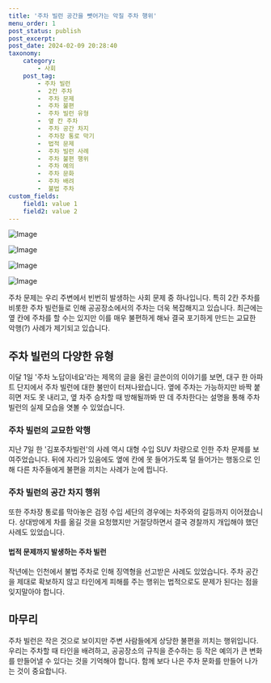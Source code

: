 ```yaml
---
title: '주차 빌런 공간을 뺏어가는 악질 주차 행위'
menu_order: 1
post_status: publish
post_excerpt: 
post_date: 2024-02-09 20:28:40
taxonomy:
    category:
        - 사회
    post_tag:
        - 주차 빌런
        -  2칸 주차
        -  주차 문제
        -  주차 불편
        -  주차 빌런 유형
        -  옆 칸 주차
        -  주차 공간 차지
        -  주차장 통로 막기
        -  법적 문제
        -  주차 빌런 사례
        -  주차 불편 행위
        -  주차 예의
        -  주차 문화
        -  주차 배려
        -  불법 주차
custom_fields:
    field1: value 1
    field2: value 2
---
```


![Image](https://imgnews.pstatic.net/image/029/2024/02/09/0002854443_001_20240209141201094.jpg?type=w647)

![Image](https://imgnews.pstatic.net/image/029/2024/02/09/0002854443_002_20240209141201108.jpg?type=w647)

![Image](https://imgnews.pstatic.net/image/029/2024/02/09/0002854443_003_20240209141201117.jpg?type=w647)

![Image](https://imgnews.pstatic.net/image/029/2024/02/09/0002854443_004_20240209141201126.jpg?type=w647)

주차 문제는 우리 주변에서 빈번히 발생하는 사회 문제 중 하나입니다. 특히 2칸 주차를 비롯한 주차 빌런들로 인해 공공장소에서의 주차는 더욱 복잡해지고 있습니다. 최근에는 옆 칸에 주차를 할 수는 있지만 이를 매우 불편하게 해놔 결국 포기하게 만드는 교묘한 악행(?) 사례가 제기되고 있습니다. 
## 주차 빌런의 다양한 유형
이달 1일 '주차 노답이네요'라는 제목의 글을 올린 글쓴이의 이야기를 보면, 대구 한 아파트 단지에서 주차 빌런에 대한 불만이 터져나왔습니다. 옆에 주차는 가능하지만 바짝 붙히면 저도 못 내리고, 옆 차주 승차할 때 방해될까봐 딴 데 주차한다는 설명을 통해 주차 빌런의 실제 모습을 엿볼 수 있었습니다.
### 주차 빌런의 교묘한 악행
지난 7일 한 '김포주차빌런'의 사례 역시 대형 수입 SUV 차량으로 인한 주차 문제를 보여주었습니다. 뒤에 자리가 있음에도 옆에 칸에 못 들어가도록 덜 들어가는 행동으로 인해 다른 차주들에게 불편을 끼치는 사례가 눈에 띕니다.
### 주차 빌런의 공간 차지 행위
또한 주차장 통로를 막아놓은 검정 수입 세단의 경우에는 차주와의 갈등까지 이어졌습니다. 상대방에게 차를 옮길 것을 요청했지만 거절당하면서 결국 경찰까지 개입해야 했던 사례도 있었습니다.
#### 법적 문제까지 발생하는 주차 빌런
작년에는 인천에서 불법 주차로 인해 징역형을 선고받은 사례도 있었습니다. 주차 공간을 제대로 확보하지 않고 타인에게 피해를 주는 행위는 법적으로도 문제가 된다는 점을 잊지말아야 합니다.
## 마무리
주차 빌런은 작은 것으로 보이지만 주변 사람들에게 상당한 불편을 끼치는 행위입니다. 우리는 주차할 때 타인을 배려하고, 공공장소의 규칙을 준수하는 등 작은 예의가 큰 변화를 만들어낼 수 있다는 것을 기억해야 합니다. 함께 보다 나은 주차 문화를 만들어 나가는 것이 중요합니다.
